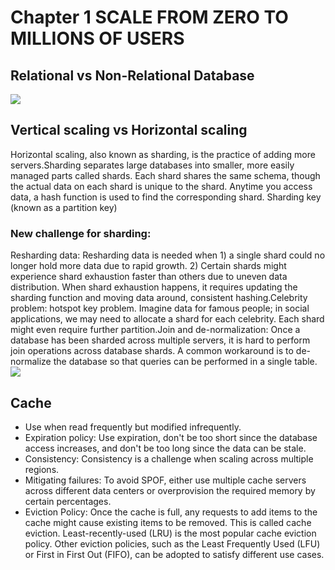 # Chapter 1 SCALE FROM ZERO TO MILLIONS OF USERS

## Relational vs Non-Relational Database

![](https://files.gitbook.com/v0/b/gitbook-x-prod.appspot.com/o/spaces%2F3fTaHqW8wT8jSA4O91y3%2Fuploads%2FuHdAiF5EQzMr2rLqhb3P%2Fimage.png?alt=media\&token=f918b2a3-9afd-493b-93b2-9bb0cf7216b7)

## Vertical scaling vs Horizontal scaling <a href="#vertical-scaling-vs-horizontal-scaling" id="vertical-scaling-vs-horizontal-scaling"></a>

Horizontal scaling, also known as sharding, is the practice of adding more servers.Sharding separates large databases into smaller, more easily managed parts called shards. Each shard shares the same schema, though the actual data on each shard is unique to the shard. Anytime you access data, a hash function is used to find the corresponding shard. Sharding key (known as a partition key)

### New challenge for sharding: <a href="#new-challenge-for-sharding" id="new-challenge-for-sharding"></a>

Resharding data: Resharding data is needed when 1) a single shard could no longer hold more data due to rapid growth. 2) Certain shards might experience shard exhaustion faster than others due to uneven data distribution. When shard exhaustion happens, it requires updating the sharding function and moving data around, consistent hashing.Celebrity problem: hotspot key problem. Imagine data for famous people; in social applications, we may need to allocate a shard for each celebrity. Each shard might even require further partition.Join and de-normalization: Once a database has been sharded across multiple servers, it is hard to perform join operations across database shards. A common workaround is to de- normalize the database so that queries can be performed in a single table.![](https://files.gitbook.com/v0/b/gitbook-x-prod.appspot.com/o/spaces%2F3fTaHqW8wT8jSA4O91y3%2Fuploads%2FV9mZDc54cSkkjt7bwSv5%2Fimage.png?alt=media\&token=478654a9-1a43-4320-906f-135eb2e8a4bc)

## Cache <a href="#cache" id="cache"></a>

* Use when read frequently but modified infrequently.
* Expiration policy: Use expiration, don't be too short since the database access increases, and don't be too long since the data can be stale.
* Consistency: Consistency is a challenge when scaling across multiple regions.
* Mitigating failures: To avoid SPOF, either use multiple cache servers across different data centers or overprovision the required memory by certain percentages.
* Eviction Policy: Once the cache is full, any requests to add items to the cache might cause existing items to be removed. This is called cache eviction. Least-recently-used (LRU) is the most popular cache eviction policy. Other eviction policies, such as the Least Frequently Used (LFU) or First in First Out (FIFO), can be adopted to satisfy different use cases.

